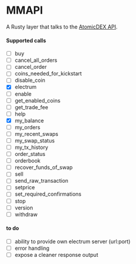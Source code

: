 # MMAPI

A Rusty layer that talks to the [AtomicDEX API](https://github.com/KomodoPlatform/atomicDEX-API).

#### Supported calls
- [ ]   buy
- [ ]   cancel_all_orders
- [ ]   cancel_order
- [ ]   coins_needed_for_kickstart
- [ ]   disable_coin
- [x]   electrum
- [ ]   enable
- [ ]   get_enabled_coins
- [ ]   get_trade_fee
- [ ]   help
- [x]   my_balance
- [ ]   my_orders
- [ ]   my_recent_swaps
- [ ]   my_swap_status
- [ ]   my_tx_history
- [ ]   order_status
- [ ]   orderbook
- [ ]   recover_funds_of_swap
- [ ]   sell
- [ ]   send_raw_transaction
- [ ]   setprice
- [ ]   set_required_confirmations
- [ ]   stop
- [ ]   version
- [ ]   withdraw

#### to do
- [ ]   ability to provide own electrum server (url:port)
- [ ]   error handling
- [ ]   expose a cleaner response output